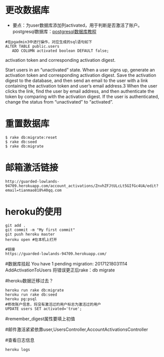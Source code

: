 # 更改数据库
- 要点：为user数据库添加列activated，用于判断是否激活了账户。
postgresql数据库：<a href="http://www.yiibai.com/postgresql/">postgresql数据库教程</a>

```
#在pgadmin3中进行操作，对应生成的sql语句如下
ALTER TABLE public.users
   ADD COLUMN activated boolean DEFAULT false;
```


 activation token and corresponding activation digest.


Start users in an “unactivated” state.
When a user signs up, generate an activation token and corresponding activation digest.
Save the activation digest to the database, and then send an email to the user with a link containing the activation token and user’s email address.3
When the user clicks the link, find the user by email address, and then authenticate the token by comparing with the activation digest.
If the user is authenticated, change the status from “unactivated” to “activated”.

# 重置数据库
```
$ rake db:migrate:reset
$ rake db:seed
$ rake db:migrate
```

# 邮箱激活链接
```
http://guarded-lowlands-94709.herokuapp.com/account_activations/ZnvhZFJtULcLt5GIfGc4UA/edit?email=tianmao818%40qq.com
```

# heroku的使用

```
git add .
git commit -m "My first commit"
git push heroku master
heroku open #在本机上打开
```

```
#链接
https://guarded-lowlands-94709.herokuapp.com/
```
#数据库挂起
You have 1 pending migration:
  20171218031114 AddActivationToUsers
将错误更正后rake：db migrate

#heroku数据迁移过去？
```
heroku run rake db:migrate
heroku run rake db:seed
heroku pg:psql
#修改账户信息，将没有激活过的用户标志为激活过的用户
UPDATE users SET activated='true';
```


#remember_digest属性要填上初值


#邮件激活紧紧依靠user,UsersController,AccountActivationsController

#查看日志信息
```
heroku logs
```

